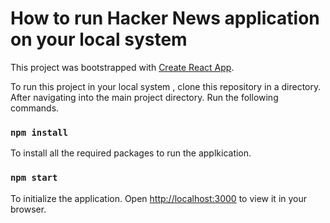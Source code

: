 # How to run Hacker News application on your local system

This project was bootstrapped with [Create React App](https://github.com/facebook/create-react-app).

<!-- ## Available Scripts -->

To run this project in your local system , clone this repository in a directory.
After navigating into the main project directory.
Run the following commands.

### `npm install`
To install all the required packages to run the applkication.

### `npm start`
To initialize the application.
Open [http://localhost:3000](http://localhost:3000) to view it in your browser.
